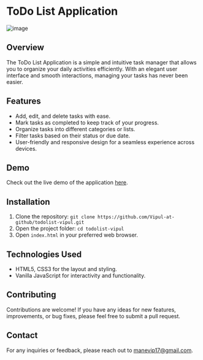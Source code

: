 # ToDo List Application
![image](https://github.com/Vipul-at-github/todolist-vipul/assets/107127776/a53f499d-755d-4562-9542-92a034273482)


## Overview

The ToDo List Application is a simple and intuitive task manager that allows you to organize your daily activities efficiently. With an elegant user interface and smooth interactions, managing your tasks has never been easier.

## Features

- Add, edit, and delete tasks with ease.
- Mark tasks as completed to keep track of your progress.
- Organize tasks into different categories or lists.
- Filter tasks based on their status or due date.
- User-friendly and responsive design for a seamless experience across devices.

## Demo

Check out the live demo of the application [here](https://vipul-at-github.github.io/todolist-vipul/).

## Installation

1. Clone the repository: `git clone https://github.com/Vipul-at-github/todolist-vipul.git`
2. Open the project folder: `cd todolist-vipul`
3. Open `index.html` in your preferred web browser.

## Technologies Used

- HTML5, CSS3 for the layout and styling.
- Vanilla JavaScript for interactivity and functionality.

## Contributing

Contributions are welcome! If you have any ideas for new features, improvements, or bug fixes, please feel free to submit a pull request.


## Contact

For any inquiries or feedback, please reach out to [manevip17@gmail.com](mailto:manevip17@gmail.com).
